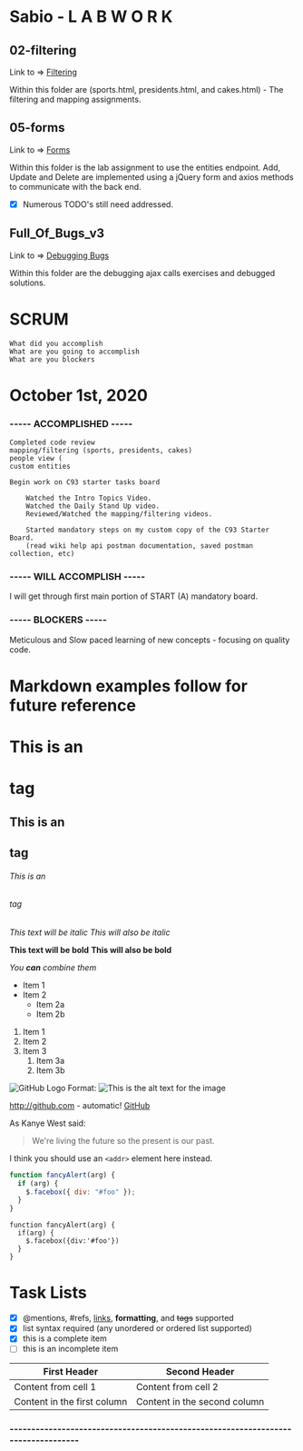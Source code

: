 # Sabio - L A B W O R K

## 02-filtering

Link to => [Filtering](https://github.com/pasciaks/sabio/tree/master/02-filtering)

Within this folder are (sports.html, presidents.html, and cakes.html) - The filtering and mapping assignments.

## 05-forms

Link to => [Forms](https://github.com/pasciaks/sabio/tree/master/05-forms)

Within this folder is the lab assignment to use the entities endpoint. Add, Update and Delete are implemented using a jQuery form and axios methods to communicate with the back end.

- [X] Numerous TODO's still need addressed.

## Full_Of_Bugs_v3

Link to => [Debugging Bugs](https://github.com/pasciaks/sabio/tree/master/Full_Of_Bugs_v3)

Within this folder are the debugging ajax calls exercises and debugged solutions.

# SCRUM

	What did you accomplish
	What are you going to accomplish
	What are you blockers

# October 1st, 2020

### ----- ACCOMPLISHED -----

	Completed code review
    mapping/filtering (sports, presidents, cakes)
    people view (
    custom entities

	Begin work on C93 starter tasks board

		Watched the Intro Topics Video.	
		Watched the Daily Stand Up video.
		Reviewed/Watched the mapping/filtering videos.

		Started mandatory steps on my custom copy of the C93 Starter Board.
		(read wiki help api postman documentation, saved postman collection, etc)

### ----- WILL ACCOMPLISH -----

I will get through first main portion of START (A) mandatory board.

### ----- BLOCKERS -----

Meticulous and Slow paced learning of new concepts - focusing on quality code.


#

#

#

#

#

#

#

#

#

#

#

#

#

#

#

#

#

#

#

#

#

#

#

#

#

#

#

#

# Markdown examples follow for future reference

#

# This is an <h1> tag

## This is an <h2> tag

###### This is an <h6> tag

_This text will be italic_
_This will also be italic_

**This text will be bold**
**This will also be bold**

_You **can** combine them_

- Item 1
- Item 2
  - Item 2a
  - Item 2b

1. Item 1
1. Item 2
1. Item 3
   1. Item 3a
   1. Item 3b

![GitHub Logo](http://lostwords.org/images/penguin.png)
Format: ![This is the alt text for the image](http://lostwords.org/images/ww.png)

http://github.com - automatic!
[GitHub](http://github.com)

As Kanye West said:

> We're living the future so
> the present is our past.

I think you should use an
`<addr>` element here instead.

```javascript
function fancyAlert(arg) {
  if (arg) {
    $.facebox({ div: "#foo" });
  }
}
```

    function fancyAlert(arg) {
      if(arg) {
        $.facebox({div:'#foo'})
      }
    }

# Task Lists

- [x] @mentions, #refs, [links](), **formatting**, and <del>tags</del> supported
- [x] list syntax required (any unordered or ordered list supported)
- [x] this is a complete item
- [ ] this is an incomplete item

| First Header                | Second Header                |
| --------------------------- | ---------------------------- |
| Content from cell 1         | Content from cell 2          |
| Content in the first column | Content in the second column |

### ---------------------------------------------------------------------------------
